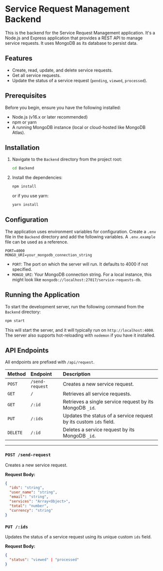 # Service Request Management Backend

This is the backend for the Service Request Management application. It's a Node.js and Express application that provides a REST API to manage service requests. It uses MongoDB as its database to persist data.

## Features

- Create, read, update, and delete service requests.
- Get all service requests.
- Update the status of a service request (`pending`, `viewed`, `processed`).

## Prerequisites

Before you begin, ensure you have the following installed:
- Node.js (v16.x or later recommended)
- npm or yarn
- A running MongoDB instance (local or cloud-hosted like MongoDB Atlas).

## Installation

1.  Navigate to the `Backend` directory from the project root:
    ```bash
    cd Backend
    ```

2.  Install the dependencies:
    ```bash
    npm install
    ```
    or if you use yarn:
    ```bash
    yarn install
    ```

## Configuration

The application uses environment variables for configuration. Create a `.env` file in the `Backend` directory and add the following variables. A `.env.example` file can be used as a reference.

```env
PORT=4000
MONGO_URI=your_mongodb_connection_string
```

-   `PORT`: The port on which the server will run. It defaults to 4000 if not specified.
-   `MONGO_URI`: Your MongoDB connection string. For a local instance, this might look like `mongodb://localhost:27017/service-requests-db`.

## Running the Application

To start the development server, run the following command from the `Backend` directory:

```bash
npm start
```

This will start the server, and it will typically run on `http://localhost:4000`. The server also supports hot-reloading with `nodemon` if you have it installed.

## API Endpoints

All endpoints are prefixed with `/api/request`.

| Method   | Endpoint          | Description                                  |
| :------- | :---------------- | :------------------------------------------- |
| `POST`   | `/send-request`   | Creates a new service request.               |
| `GET`    | `/`               | Retrieves all service requests.              |
| `GET`    | `/:id`            | Retrieves a single service request by its MongoDB `_id`. |
| `PUT`    | `/:ids`           | Updates the status of a service request by its custom `ids` field. |
| `DELETE` | `/:id`            | Deletes a service request by its MongoDB `_id`. |

---

### `POST /send-request`

Creates a new service request.

**Request Body:**
```json
{
  "ids": "string",
  "user_name": "string",
  "email": "string",
  "services": "Array<Object>",
  "total": "number",
  "currency": "string"
}
```

### `PUT /:ids`

Updates the status of a service request using its unique custom `ids` field.

**Request Body:**
```json
{
  "status": "viewed" | "processed"
}
```